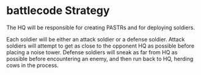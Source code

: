battlecode
Strategy
==========
The HQ will be responsible for creating PASTRs and for deploying soldiers.

Each soldier will be either an attack soldier or a defense soldier. Attack soldiers will attempt to get as close to the opponent HQ as possible before placing a noise tower. Defense soldiers will sneak as far from HQ as possible before encountering an enemy, and then run back to HQ, herding cows in the process.